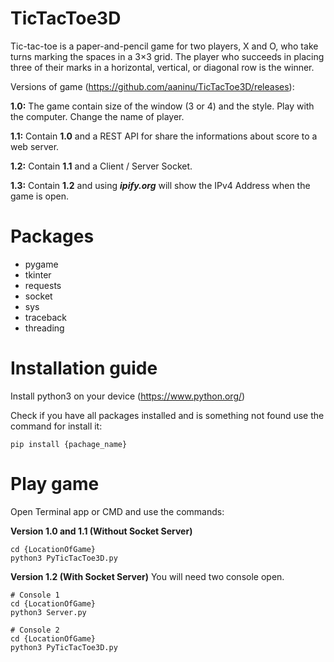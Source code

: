 # TicTacToe3D
Tic-tac-toe is a paper-and-pencil game for two players, X and O, who take turns marking the spaces in a 3×3 grid. The player who succeeds in placing three of their marks in a horizontal, vertical, or diagonal row is the winner.

Versions of game (https://github.com/aaninu/TicTacToe3D/releases):

**1.0:** The game contain size of the window (3 or 4) and the style. Play with the computer. Change the name of player. 

**1.1:** Contain **1.0** and a REST API for share the informations about score to a web server.  

**1.2:** Contain **1.1** and a Client / Server Socket.

**1.3:** Contain **1.2** and using ***ipify.org*** will show the IPv4 Address when the game is open. 

# Packages
- pygame
- tkinter
- requests
- socket
- sys
- traceback
- threading

# Installation guide
Install python3 on your device (https://www.python.org/)

Check if you have all packages installed and is something not found use the command for install it: 

```shell
pip install {pachage_name}
```

# Play game
Open Terminal app or CMD and use the commands:

**Version 1.0 and 1.1 (Without Socket Server)**
```shell
cd {LocationOfGame}
python3 PyTicTacToe3D.py
```

**Version 1.2 (With Socket Server)** You will need two console open.
```shell
# Console 1
cd {LocationOfGame}
python3 Server.py

# Console 2
cd {LocationOfGame}
python3 PyTicTacToe3D.py
```

